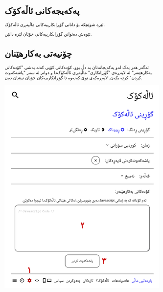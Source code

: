 # پەکەیجەکانی ئاڵەکۆک

ئێرە شوێنێکە بۆ دانانی گۆڕانکارییەکانی ماڵپەڕی ئاڵەکۆک.

ئێوەش دەتوانن گۆڕانکارییەکانی خۆتان لێرە دانێن.

# چۆنیەتی بەکارهێنان

ئەگەر هەر یەک لەو پەکەیجانەتان بە دڵ بوو، کۆدەکانی کۆپی کەنە بەشی
"کۆدەکانی بەکارهێنەر" لە لاپەڕەی "گۆڕانکاری" ماڵپەڕی ئاڵەکۆک‌دا و دواتر
لە سەر "پاشەکەوت کردن" کرتە بکەن. لاپەڕەکەی نوێ کەنەوە تا
گۆڕانکارییەکان خۆیان نیشان دەن.

![چۆنیەتی بەکارهێنان](preview.png)
